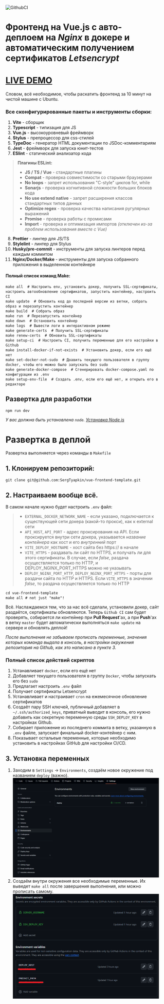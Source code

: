 ![GithubCI](https://github.com/sergtyapkin/delta-robots-design-methodic/actions/workflows/deploy.yaml/badge.svg)

# Фронтенд на Vue.js с авто-деплоем на _Nginx_ в докере и автоматическим получением сертификатов _Letsencrypt_

# [LIVE DEMO](https://sergtyapkin.github.io/delta-robots-design-methodic/)

Словом, всё необходимое, чтобы раскатить фронтенд за 10 минут на чистой машине с Ubuntu.

### Все сконфигурированные пакеты и инструменты сборки:

1. **Vite** - сборщик
2. **Typescript** - типизация для JS
3. **Vue.js** - высокоуровневый фреймворк
4. **Stylus** - препроцессор для css-стилей
5. **TypeDoc** - генератор HTML документации по JSDoc-комментариям
6. **Jest** - фреймворк для запуска юнит-тестов
7. **ESlint** - статический анализатор кода

> **Плагины ESLint:**
>
> - **JS / TS / Vue** - стандартные плагины
> - **Compat** - проверка совместимости со старыми браузерами
> - **No loops** - запрет использования "C-style" циклов for, while
> - **Sonarjs** - проверка когнитивной сложности больших блоков кода
> - **No use extend native** - запрет расширения классов стандартных типов данных
> - **Optimize regex** - проверка качества написания ругулярных выражений
> - **Promise** - проверка работы с промисами
> - **Import** - проверка и оптимизация импортов _(отключен из-за проблем использования вместе с Vue)_

8. **Prettier** - линтер для JS/TS
9. **Stylelint** - линтер для Stylus
10. **Husky/pre-commit** - инструменты для запуска линтеров перед каждым коммитом
11. **Nginx/Docker/Make** - инструменты для запуска собранного приложения в выделенном контейнере

#### Полный список команд Make:

```SHELL
make all  # Настроить env, установить докер, получить SSL-сертификаты, настроить автообновление сертификатов, запустить контейнер, настроить CI
make update  # Обновить код до последней версии из ветки, собрать образ и перезапустить контейнер
make build  # Собрать образ
make run  # Перезапустить контейнер
make down  # Остановить контейнер
make logs  # Вывести логи в интерактивном режиме
make generate-certs  # Получить SSL-сертификаты
make renew-certs  # Обновить SSL-сертификаты
make setup-ci  # Настроить CI, получить переменные для его настройки в Github
make install-docker-if-not-exists  # Установить докер, если его ещё нет
make set-docker-not-sudo  # Доавить текущего пользователя в группу docker, чтобы его можно было запускать без sudo
make generate-docker-compose  # Сгенерировать docker-compose.yaml по конфигурации из .env
make setup-env-file  # Создать .env, если его ещё нет, и открыть его в редакторе
```

## Развертка для разработки

```SHELL
npm run dev
```

_У вас должна быть установлена `node`. [Установка Node.js](https://nodejs.org/en/download)_

# Развертка в деплой

Развертка выполняется через команды в `Makefile`

## 1. Клонируем репозиторий:

```SHELL
git clone git@github.com:SergTyapkin/vue-frontend-template.git
```

## 2. Настраиваем вообще всё.

В самом начале нужно будет настроить `.env` файл:

> - `EXTERNAL_DOCKER_NETWORK_NAME` - если указано, подключается к существующей сети докера (какой-то прокси), как к external сети
> - `API_HOST`, `API_PORT` - адрес проксирования на API. Если проксируется внутри сети докера, указывается _название контейнера_ как хост и его _внутренний_ порт
> - `VITE_DEPLOY_HOSTNAME` - хост сайта без https:// в начале
> - `VITE_HTTPS` - раздавать ли сайт по HTTPS, и получать ли для этого сертификаты. В случае, если _false_, раздача осуществляется только по HTTP, и DEPLOY_NGINX_PORT_HTTPS можно не указывать
> - `DEPLOY_NGINX_PORT_HTTP`, `DEPLOY_NGINX_PORT_HTTPS` - порты для раздачи сайта по HTTP и HTTPS. Если `VITE_HTTPS` в значении _false_, то раздача осуществляется только по HTTP

```SHELL
cd vue-frontend-template
make all # not just "make"!
```

Всё. Наслаждаемся тем, что за нас всё сделали, установили докер, сайт раздаётся, сертификаты обновляются.
Теперь `Github CI` сам будет проверять, собирается ли контейнер при **Pull Request**'ах, а при **Push**'ах в ветку `master` будет автоматически выполняться `make update` на сервере и обновлять деплой!

_После выполнения не забываем прописать переменные, значения которых команда выдала в консоль, в настройки окружения репозитория на Github, как это написано в пункте 3._

### Полный список действий скриптов

1. Устанавливает `docker`, если его ещё нет
2. Добавляет текущего пользователя в группу `Docker`, чтобы запускать его без `sudo`
3. Предлагает настроить `.env` файл
4. Получает сертификаты Letsencrypt
5. Устанавливает и настраивает `cron` на ежемесячное обновление сертификатов
6. Создаёт пару SSH ключей, публичный добавляет в `~/.ssh/authorized_keys`, приватный выводит в консоль, его нужно добавить как секретную переменную среды `SSH_DEPLOY_KEY` в настройках Github.
7. Собирает приложение из последнего коммита в ветку, указанную в `.env` файле, запускает финальный docker-контейнер с ним.
8. Показывает остальеые переменные, которые необходимо установить в настройках GitHub для настройки CI/CD.

## 3. Установка переменных

1. Заходим в `Settings` -> `Environments`, создаём новое окружение под названием `deploy` (важно).
   ![](/README_res/1.png)
2. Создаём внутри окружения все необходимые переменные. Их выведет `make all` после завершения выполнения, или можно прописать самому.
   ![](/README_res/2.png)

